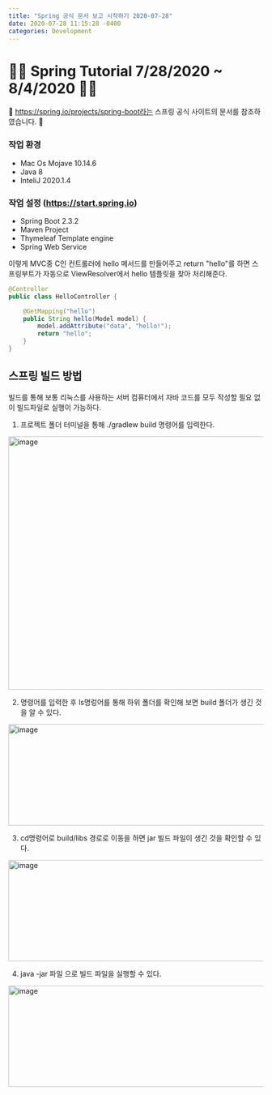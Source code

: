```yaml
---
title: "Spring 공식 문서 보고 시작하기 2020-07-28"
date: 2020-07-28 11:15:28 -0400
categories: Development
---
```


# 🏄‍♂️ Spring Tutorial 7/28/2020 ~ 8/4/2020 🏄‍♂️
🔖 https://spring.io/projects/spring-boot라는 스프링 공식 사이트의 문서를 참조하였습니다. 🔖

### 작업 환경 
- Mac Os Mojave 10.14.6
- Java 8 
- InteliJ 2020.1.4
    
### 작업 설정 (https://start.spring.io)
- Spring Boot 2.3.2
- Maven Project
- Thymeleaf Template engine
- Spring Web Service


이렇게 MVC중 C인 컨트롤러에 hello 메서드를 만들어주고 return "hello"를 하면 스프링부트가 자동으로 ViewResolver에서 hello 템플릿을 찾아 처리해준다.
```java
@Controller
public class HelloController {

    @GetMapping("hello")
    public String hello(Model model) {
        model.addAttribute("data", "hello!");
        return "hello";
    }
}
```

## 스프링 빌드 방법
빌드를 통해 보통 리눅스를 사용하는 서버 컴퓨터에서 자바 코드를 모두 작성할 필요 없이 빌드파일로 실행이 가능하다.

1. 프로젝트 폴더 터미널을 통해 ./gradlew build 명령어를 입력한다.
<img width="1372" height=500 alt="image" src="https://user-images.githubusercontent.com/52072077/88640587-11114500-d0f9-11ea-91a7-ce0a18305884.png">

2. 명령어를 입력한 후 ls명렁어를 통해 하위 폴더를 확인해 보면 build 폴더가 생긴 것을 알 수 있다.
<img width="1380" height="200" alt="image" src="https://user-images.githubusercontent.com/52072077/88640154-93e5d000-d0f8-11ea-816c-0ea0123911b3.png">

3. cd명령어로 build/libs 경로로 이동을 하면 jar 빌드 파일이 생긴 것을 확인할 수 있다.
<img width="1379" height="200" alt="image" src="https://user-images.githubusercontent.com/52072077/88640720-3aca6c00-d0f9-11ea-9f5f-c53a440bb8a6.png">

4. java -jar 파일 으로 빌드 파일을 실행할 수 있다.
<img width="1373" height="200" alt="image" src="https://user-images.githubusercontent.com/52072077/88640781-4c137880-d0f9-11ea-851f-e7515cdd8fa6.png">
